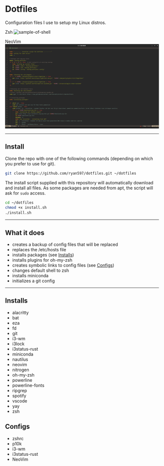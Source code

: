# Dotfiles

Configuration files I use to setup my Linux distros.

Zsh
![sample-of-shell](<image/sampleshell.png>)

NeoVim
![sample-of-vim](<images/samplevim.png>)

---

## Install

Clone the repo with one of the following commands (depending on which you prefer to use for git).

```bash
git clone https://github.com/ryan597/dotfiles.git ~/dotfiles
```

The install script supplied with this repository will automatically download and install all files.
As some packages are needed from apt, the script will ask for `sudo` access.

```bash
cd ~/dotfiles
chmod +x install.sh
./install.sh
```

---

## What it does

- creates a backup of config files that will be replaced
- replaces the /etc/hosts file
- installs packages (see [Installs](#installs))
- installs plugins for oh-my-zsh
- creates symbolic links to config files (see [Configs](#configs))
- changes default shell to zsh
- installs miniconda
- initializes a git config

---

## Installs

- alacritty
- bat
- eza
- fd
- git
- i3-wm
- i3lock
- i3status-rust
- miniconda
- nautilus
- neovim
- nitrogen
- oh-my-zsh
- powerline
- powerline-fonts
- ripgrep
- spotify
- vscode
- yay
- zsh

## Configs

- zshrc
- p10k
- i3-wm
- i3status-rust
- NeoVim
